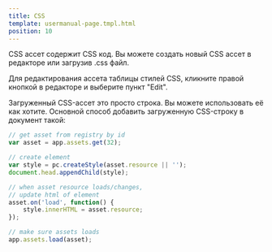 ```yaml
---
title: CSS
template: usermanual-page.tmpl.html
position: 10
---
```


CSS ассет содержит CSS код. Вы можете создать новый CSS ассет в редакторе или загрузив .css файл.

Для редактирования ассета таблицы стилей CSS, кликните правой кнопкой в редакторе и выберите пункт "Edit".

Загруженный CSS-ассет это просто строка. Вы можете использовать её как хотите. Основной способ добавить загруженную CSS-строку в документ такой:

```javascript
// get asset from registry by id
var asset = app.assets.get(32);

// create element
var style = pc.createStyle(asset.resource || '');
document.head.appendChild(style);

// when asset resource loads/changes,
// update html of element
asset.on('load', function() {
    style.innerHTML = asset.resource;
});

// make sure assets loads
app.assets.load(asset);
```

